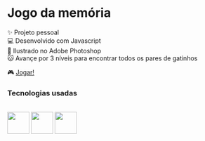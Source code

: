 # Jogo da memória

✨ Projeto pessoal <br>
💻 Desenvolvido com Javascript <br>
🎨 Ilustrado no Adobe Photoshop <br>
🐱 Avançe por 3 níveis para encontrar todos os pares de gatinhos <br>

🎮 <a href="#">Jogar!</a>

### Tecnologias usadas
<br>

<div>
<img src="https://cdn.jsdelivr.net/gh/devicons/devicon/icons/html5/html5-plain.svg" width="50em" />
<img src="https://cdn.jsdelivr.net/gh/devicons/devicon/icons/css3/css3-plain.svg" width="50em"/>
<img src="https://cdn.jsdelivr.net/gh/devicons/devicon/icons/javascript/javascript-plain.svg" width="50em" />

</div>
